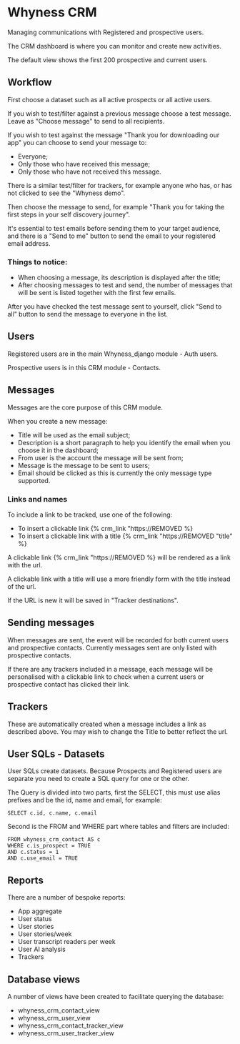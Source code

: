 # Whyness CRM

Managing communications with Registered and prospective users.

The CRM dashboard is where you can monitor and create new activities.

The default view shows the first 200 prospective and current users.

## Workflow

First choose a dataset such as all active prospects or all active users.

If you wish to test/filter against a previous message choose a test message. Leave as "Choose message" to send to all recipients.

If you wish to test against the message "Thank you for downloading our app" you can choose to send your message to:

- Everyone;
- Only those who have received this message;
- Only those who have not received this message.

There is a similar test/filter for trackers, for example anyone who has, or has not clicked to see the "Whyness demo".

Then choose the message to send, for example "Thank you for taking the first steps in your self discovery journey".

It's essential to test emails before sending them to your target audience, and there is a "Send to me" button to send the email to your registered email address.

### Things to notice:

- When choosing a message, its description is displayed after the title;
- After choosing messages to test and send, the number of messages that will be sent is listed together with the first few emails.

After you have checked the test message sent to yourself, click "Send to all" button to send the message to everyone in the list.

## Users

Registered users are in the main Whyness_django module - Auth users.

Prospective users is in this CRM module - Contacts.

## Messages

Messages are the core purpose of this CRM module.

When you create a new message:

- Title will be used as the email subject;
- Description is a short paragraph to help you identify the email when you choose it in the dashboard;
- From user is the account the message will be sent from;
- Message is the message to be sent to users;
- Email should be clicked as this is currently the only message type supported.

### Links and names

To include a link to be tracked, use one of the following:

- To insert a clickable link {% crm_link "https://REMOVED %}
- To insert a clickable link with a title {% crm_link "https://REMOVED "title" %}

A clickable link {% crm_link "https://REMOVED %} will be rendered as a link with the url.

A clickable link with a title will use a more friendly form with the title instead of the url.

If the URL is new it will be saved in "Tracker destinations".

## Sending messages

When messages are sent, the event will be recorded for both current users and prospective contacts. Currently messages sent are only listed with prospective contacts.

If there are any trackers included in a message, each message will be personalised with a clickable link to check when a current users or prospective contact has clicked their link.

## Trackers

These are automatically created when a message includes a link as described above. You may wish to change the Title to better reflect the url.

## User SQLs - Datasets

User SQLs create datasets. Because Prospects and Registered users are separate you need to create a SQL query for one or the other.

The Query is divided into two parts, first the SELECT, this must use alias prefixes and be the id, name and email, for example:

```
SELECT c.id, c.name, c.email
```

Second is the FROM and WHERE part where tables and filters are included:

```
FROM whyness_crm_contact AS c
WHERE c.is_prospect = TRUE
AND c.status = 1
AND c.use_email = TRUE
```

## Reports

There are a number of bespoke reports:

- App aggregate
- User status
- User stories
- User stories/week
- User transcript readers per week
- User AI analysis
- Trackers

## Database views

A number of views have been created to facilitate querying the database:

- whyness_crm_contact_view
- whyness_crm_user_view
- whyness_crm_contact_tracker_view
- whyness_crm_user_tracker_view
